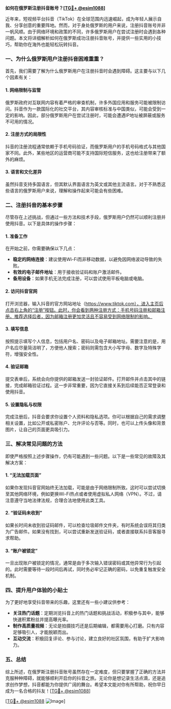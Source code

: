 **如何在俄罗斯注册抖音账号？[[TG💪+ @esim1088](https://t.me/s/esim1088)]**

近年来，短视频平台抖音（TikTok）在全球范围内迅速崛起，成为年轻人展示自我、分享创意的重要阵地。然而，对于身处俄罗斯的用户来说，注册抖音账号并非一帆风顺。由于网络环境和政策的不同，许多俄罗斯用户在尝试注册时会遇到各种问题。本文将详细解析如何在俄罗斯成功注册抖音账号，并提供一些实用的小技巧，帮助你在海外也能轻松玩转抖音。

### 一、为什么俄罗斯用户注册抖音困难重重？

首先，我们需要了解为什么俄罗斯用户在注册抖音时会遇到障碍。这主要与以下几个因素有关：

#### 1. 网络限制与监管
俄罗斯政府对互联网内容有着严格的审查机制，许多外国应用和服务可能被限制访问。抖音作为一款国际化的社交平台，其内容审核标准与中国类似，可能会受到一定的影响。因此，部分俄罗斯用户在尝试注册时，可能会遭遇IP地址被屏蔽或服务不可用的情况。

#### 2. 注册方式的局限性
抖音的注册流程通常依赖于手机号码验证，而俄罗斯用户的手机号码格式与其他国家不同。此外，某些地区的运营商可能不支持国际短信服务，这也给注册带来了额外的麻烦。

#### 3. 语言和文化差异
虽然抖音支持多国语言，但其默认界面语言为英文或其他主流语言。对于不熟悉这些语言的俄罗斯用户来说，理解和操作起来可能会有些困难。

### 二、注册抖音的基本步骤

尽管存在上述挑战，但通过一些方法和技术手段，俄罗斯用户仍然可以顺利注册并使用抖音。以下是具体的操作步骤：

#### 1. 准备工作
在开始之前，你需要确保以下几点：
- **稳定的网络连接**：建议使用Wi-Fi而非移动数据，以避免因网络波动导致的失败。
- **有效的电子邮件地址**：用于接收验证码和账户激活邮件。
- **备用设备**：如果手机无法完成注册，可以尝试使用平板电脑或电脑。

#### 2. 访问抖音官网
打开浏览器，输入抖音的官方网站地址（https://www.tiktok.com），进入主页后点击右上角的“注册”按钮。此时，你会看到两种注册方式：手机号码注册和邮箱注册。推荐选择后者，因为邮箱注册更加灵活且不容易受到网络限制的影响。

#### 3. 填写信息
按照提示填写个人信息，包括用户名、密码以及电子邮箱地址。需要注意的是，用户名应尽量简洁明了，方便他人搜索；密码则需包含大小写字母、数字及特殊字符，增强安全性。

#### 4. 验证邮箱
提交表单后，系统会向你提供的邮箱发送一封验证邮件。打开邮件并点击其中的链接，完成邮箱验证过程。这一步非常重要，因为它直接关系到后续能否正常登录和使用抖音。

#### 5. 设置隐私与权限
完成注册后，抖音会要求你设置个人资料和隐私选项。你可以根据自己的需求调整相关设置，比如公开或私密账户、允许评论与否等。同时，也可以上传头像和背景图片，让自己的页面更具吸引力。

### 三、解决常见问题的方法

即使严格按照上述步骤操作，仍有可能遇到一些问题。以下是一些常见的故障及其解决方案：

#### 1. “无法加载页面”
如果你发现抖音官网始终无法加载，可能是由于网络限制所致。这时可以尝试切换至其他网络环境，例如更换Wi-Fi热点或者使用虚拟私人网络（VPN）。不过，请注意遵守当地法律法规，合理合法地使用此类工具。

#### 2. “验证码未收到”
如果长时间未收到验证码邮件，可以检查垃圾邮件文件夹，有时系统会误将其归类为广告邮件。如果没有找到，可以尝试重新发送验证码，或者直接联系抖音客服寻求帮助。

#### 3. “账户被锁定”
一旦出现账户被锁定的情况，通常是由于多次输入错误密码或其他异常行为引起的。此时需要等待一段时间后再试，同时务必牢记正确的密码，以免重复触发安全机制。

### 四、提升用户体验的小贴士

为了更好地享受抖音带来的乐趣，这里还有一些小建议供参考：

- **关注热门话题**：定期浏览抖音上的热门话题和挑战活动，积极参与其中，能够快速积累粉丝并提高曝光率。
- **制作高质量视频**：无论是拍摄技巧还是后期编辑，都需要用心打磨。只有内容足够吸引人，才能脱颖而出。
- **互动交流**：积极回复评论、参与讨论，建立良好的社区氛围，有助于扩大影响力。

### 五、总结

综上所述，在俄罗斯注册抖音账号虽然存在一定难度，但只要掌握了正确的方法并克服种种障碍，就能够顺利开启你的抖音之旅。无论你是想记录生活点滴，还是追求创作梦想，抖音都能为你提供广阔的舞台。希望本文能对你有所帮助，祝你早日成为一名合格的抖友！[[TG💪+ @esim1088](https://t.me/s/esim1088)]

[[TG💪+ @esim1088](https://t.me/s/esim1088) ![Image](https://i.postimg.cc/4NQfJmqS/Snipaste-2025-05-13-00-14-12.png)]